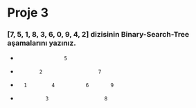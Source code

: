 # Proje 3

### [7, 5, 1, 8, 3, 6, 0, 9, 4, 2] dizisinin Binary-Search-Tree aşamalarını yazınız.

*                    5
*            2                  7   
*       1        4          6       9
*              3                  8